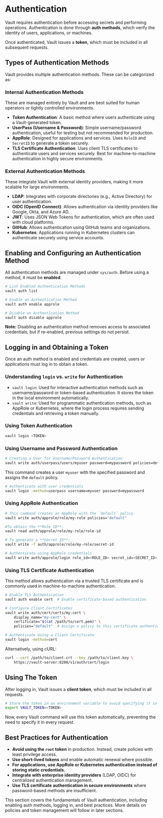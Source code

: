 # Authentication

Vault requires authentication before accessing secrets and performing operations. Authentication is done through **auth methods**, which verify the identity of users, applications, or machines.

Once authenticated, Vault issues a **token**, which must be included in all subsequent requests.

## Types of Authentication Methods

Vault provides multiple authentication methods. These can be categorized as:

### **Internal Authentication Methods**

These are managed entirely by Vault and are best suited for human operators or tightly controlled environments.

- **Token Authentication**: A basic method where users authenticate using a Vault-generated token.
- **UserPass (Username & Password)**: Simple username/password authentication, useful for testing but not recommended for production.
- **AppRole**: Designed for applications and services. Uses `RoleID` and `SecretID` to generate a token securely.
- **TLS Certificate Authentication**: Uses client TLS certificates to authenticate users and services securely. Best for machine-to-machine authentication in highly secure environments.

### **External Authentication Methods**

These integrate Vault with external identity providers, making it more scalable for large environments.

- **LDAP**: Integrates with corporate directories (e.g., Active Directory) for user authentication.
- **OIDC (OpenID Connect)**: Allows authentication via identity providers like Google, Okta, and Azure AD.
- **JWT**: Uses JSON Web Tokens for authentication, which are often used with cloud platforms.
- **GitHub**: Allows authentication using GitHub teams and organizations.
- **Kubernetes**: Applications running in Kubernetes clusters can authenticate securely using service accounts.

## Enabling and Configuring an Authentication Method

All authentication methods are managed under `sys/auth`. Before using a method, it must be **enabled**.

```bash
# List Enabled Authentication Methods
vault auth list

# Enable an Authentication Method
vault auth enable approle

# Disable an Authentication Method
vault auth disable approle
```

**Note:** Disabling an authentication method removes access to associated credentials, but if re-enabled, previous settings do not persist.

## Logging in and Obtaining a Token

Once an auth method is enabled and credentials are created, users or applications must log in to obtain a token.

### **Understanding `login` vs. `write` for Authentication**

- `vault login`: Used for interactive authentication methods such as username/password or token-based authentication. It stores the token in the local environment automatically.
- `vault write`: Used for programmatic authentication methods, such as AppRole or Kubernetes, where the login process requires sending credentials and retrieving a token manually.

### Using Token Authentication

```bash
vault login <TOKEN>  
```

### Using Username and Password Authentication

```bash
# Creating a User for Username/Password Authentication
vault write auth/userpass/users/myuser password=mypassword policies=default
```

This command creates a user `myuser` with the specified password and assigns the `default` policy.

```bash
# Authenticate with user credentials
vault login -method=userpass username=myuser password=mypassword  
```

### Using AppRole Authentication

```bash
# This command creates an AppRole with the `default` policy.
vault write auth/approle/role/my-role policies="default"

#To obtain the **Role ID**:
vault read auth/approle/role/my-role/role-id

# To generate a **Secret ID**:
vault write -f auth/approle/role/my-role/secret-id

# Authenticate using AppRole credentials
vault write auth/approle/login role_id=<ROLE_ID> secret_id=<SECRET_ID> 
```

### Using TLS Certificate Authentication

This method allows authentication via a trusted TLS certificate and is commonly used in machine-to-machine authentication.

```bash
# Enable TLS Authentication
vault auth enable cert  # Enable certificate-based authentication

# Configure Client Certificates
vault write auth/cert/certs/my-cert \
    display_name="my-cert" \
    certificate="$(cat /path/to/cert.pem)" \
    policies="default"  # Assign a policy to this certificate authentication

# Authenticate Using a Client Certificate
vault login -method=cert
```

Alternatively, using cURL:
```bash
curl --cert /path/to/client.crt --key /path/to/client.key \
    https://vault-server:8200/v1/auth/cert/login
```

## Using The Token

After logging in, Vault issues a **client token**, which must be included in all requests.

```bash
# Store the token in an environment variable to avoid specifying it in each command
export VAULT_TOKEN=<TOKEN>  
```

Now, every Vault command will use this token automatically, preventing the need to specify it in every request.

## Best Practices for Authentication

- **Avoid using the `root` token** in production. Instead, create policies with least privilege access.
- **Use short-lived tokens** and enable automatic renewal where possible.
- **For applications, use AppRole or Kubernetes authentication instead of storing static credentials.**
- **Integrate with enterprise identity providers** (LDAP, OIDC) for centralized authentication management.
- **Use TLS certificate authentication in secure environments** where password-based methods are insufficient.

This section covers the fundamentals of Vault authentication, including enabling auth methods, logging in, and best practices. More details on policies and token management will follow in later sections.